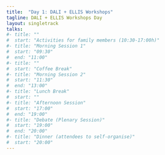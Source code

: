```yaml
---
title:  "Day 1: DALI + ELLIS Workshops"
tagline: DALI + ELLIS Workshops Day
layout: singletrack
talks:
#- title: ""
#  start: "Activities for family members (10:30-17:00h)"
#- title: "Morning Session 1"
#  start: "09:30"
#  end: "11:00"
#- title: ""
#  start: "Coffee Break"
#- title: "Morning Session 2"
#  start: "11:30"
#  end: "13:00"
#- title: "Lunch Break"
#  start: ""
#- title: "Afternoon Session"
#  start: "17:00"
#  end: "19:00"
#- title: "Debate (Plenary Session)"
#  start: "19:00"
#  end: "20:00"
#- title: "Dinner (attendees to self-organise)"
#  start: "20:00"
---
```

